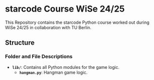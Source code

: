 # starcode Course WiSe 24/25

This Repository contains the starcode Python course worked out during WiSe 24/25 in collaboration with TU Berlin.

## Structure

### Folder and File Descriptions

- **`lib/`**: Contains all Python modules for the game logic.
    - **`hangman.py`**: Hangman game logic.



